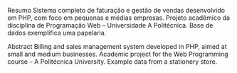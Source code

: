 Resumo
Sistema completo de faturação e gestão de vendas desenvolvido em PHP, com foco em pequenas e médias empresas. Projeto acadêmico da disciplina de Programação Web – Universidade A Politécnica. Base de dados exemplifica uma papelaria.

Abstract
Billing and sales management system developed in PHP, aimed at small and medium businesses. Academic project for the Web Programming course – A Politécnica University. Example data from a stationery store.
